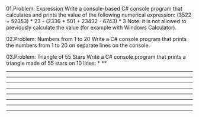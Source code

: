01.Problem: Expression
Write a console-based C# console program that calculates and prints the value of the following 
numerical expression:
(3522 + 52353) * 23 - (2336 * 501 + 23432 - 6743) * 3
Note: it is not allowed to previously calculate the value (for example with Windows Calculator).

02.Problem: Numbers from 1 to 20
Write a C# console program that prints the numbers from 1 to 20 on separate lines on the console.

03.Problem: Triangle of 55 Stars
Write a C# console program that prints a triangle made of 55 stars on 10 lines:
*
**
***
****
*****
******
*******
********
*********
**********
